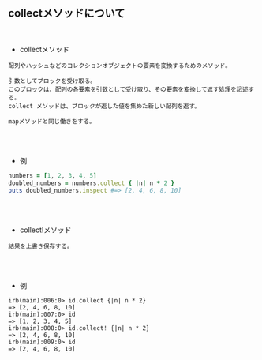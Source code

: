 ## collectメソッドについて 
<br>

- collectメソッド 
```
配列やハッシュなどのコレクションオブジェクトの要素を変換するためのメソッド。

引数としてブロックを受け取る。
このブロックは、配列の各要素を引数として受け取り、その要素を変換して返す処理を記述する。
collect メソッドは、ブロックが返した値を集めた新しい配列を返す。

mapメソッドと同じ働きをする。
```
<br>
<br>

- 例  
```rb
numbers = [1, 2, 3, 4, 5]
doubled_numbers = numbers.collect { |n| n * 2 }
puts doubled_numbers.inspect #=> [2, 4, 6, 8, 10]
```
<br>
<br>

- collect!メソッド 
```
結果を上書き保存する。
```
<br>
<br>

- 例  
```
irb(main):006:0> id.collect {|n| n * 2}
=> [2, 4, 6, 8, 10]
irb(main):007:0> id
=> [1, 2, 3, 4, 5]
irb(main):008:0> id.collect! {|n| n * 2}
=> [2, 4, 6, 8, 10]
irb(main):009:0> id
=> [2, 4, 6, 8, 10]
```